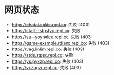 # 网页状态
- https://chatai.cokio.repl.co: 失败 (403)
- https://start--stpstyc.repl.co: 失败
- https://su--yoyholee.repl.co: 失败 (403)
- https://game-example.rdianc.repl.co: 失败 (403)
- https://veg.linlim.repl.co: 失败 (403)
- https://stds.stpsc.repl.co: 失败
- https://ys.pyxzp.repl.co: 失败 (403)
- https://vi.zogzr.repl.co: 失败 (403)
